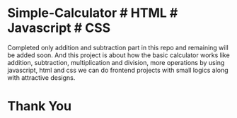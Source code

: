 # Simple-Calculator # HTML # Javascript # CSS

Completed only addition and subtraction part in this repo and remaining will be added soon. And this project is about how the basic calculator works like addition, subtraction, multiplication and division, more operations by using javascript, html and css we can do frontend projects with small logics along with attractive designs.

# Thank You 
